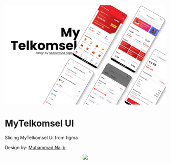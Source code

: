 <img src="readme_assets/preview.png">

# MyTelkomsel UI

Slicing MyTelkomsel Ui from figma


Design by: [Muhammad Najib](https://www.figma.com/community/file/901556661257999936)


<p align="center">
  <img src="readme_assets/record_mytelkom.gif" width="270">
</p>
